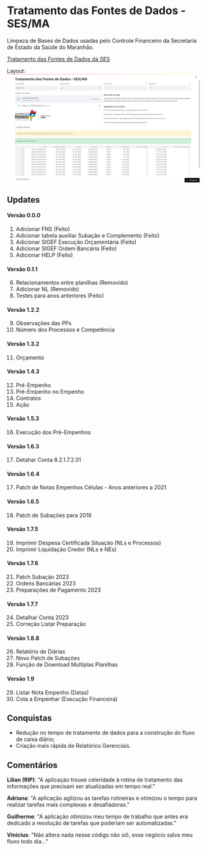 # Tratamento das Fontes de Dados - SES/MA

Limpeza de Bases de Dados usadas pelo Controle Financeiro da Secretaria de Estado da Saúde do Maranhão.

[Tratamento das Fontes de Dados da SES](https://sigef-sesma-tratamento.streamlit.app/)

Layout:
![](img/front.png)

## Updates

#### Versão 0.0.0

1. Adicionar FNS (Feito)
2. Adicionar tabela auxiliar Subação e Complemento (Feito)
3. Adicionar SIGEF Execução Orçamentária (Feito)
4. Adicionar SIGEF Ordem Bancária (Feito)
5. Adicionar HELP (Feito)

#### Versão 0.1.1

6. Relacionamentos entre planilhas (Removido)
7. Adicionar NL (Removido)
8. Testes para anos anteriores (Feito)

#### Versão 1.2.2

9. Observações das PPs
10. Número dos Processos e Competência

#### Versão 1.3.2

11. Orçamento

#### Versão 1.4.3

12. Pré-Empenho
13. Pré-Empenho no Empenho
14. Contratos
15. Ação

#### Versão 1.5.3

16. Execução dos Pré-Empenhos

#### Versão 1.6.3

17. Detahar Conta 8.2.1.7.2.01

#### Versão 1.6.4

17. Patch de Notas Empenhos Células - Anos anteriores a 2021

#### Versão 1.6.5

18. Patch de Subações para 2019

#### Versão 1.7.5

19. Imprimir Despesa Certificada Situação (NLs e Processos)
20. Imprimir Liquidação Credor (NLs e NEs)

#### Versão 1.7.6

21. Patch Subação 2023
22. Ordens Bancárias 2023
23. Preparações de Pagamento 2023

#### Versão 1.7.7

24. Detalhar Conta 2023
25. Correção Listar Preparação

#### Versão 1.8.8

26. Relatório de Diárias
27. Novo Patch de Subações
28. Função de Download Multíplas Planilhas

#### Versão 1.9

29. Listar Nota Empenho (Datas)
30. Cota a Empenhar (Execução Financeira)

## Conquistas

* Redução no tempo de tratamento de dados para a construção do fluxo de caixa diário;
* Criação mais rápida de Relatórios Gerenciais.

## Comentários

**Lilian (RIP)**: "A aplicação trouxe celeridade à rotina de tratamento das informações que precisam ser atualizadas em tempo real."

**Adriana**: "A aplicação agilizou as tarefas rotineiras e otimizou o tempo para realizar tarefas mais complexas e desafiadoras."

**Guilherme**: "A aplicação otimizou meu tempo de trabalho que antes era dedicado a resolução de tarefas que poderiam ser automatizadas."

**Vinicius**: "Não altera nada nesse código não siô, esse negócio salva meu fluxo todo dia..."